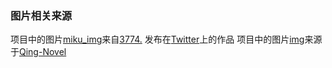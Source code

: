 ### 图片相关来源

项目中的图片[miku_img](./miku_img.jpg)来自[3774.](https://x.com/bokarokaku)
发布在[Twitter](https://x.com/bokarokaku/status/1607720377148649472)上的作品
项目中的图片[img](./img.jpg)来源于[Qing-Novel](https://github.com/Qing-Novel)

